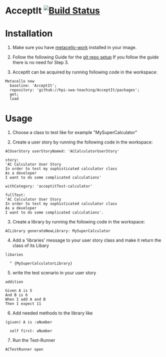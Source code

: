 # AcceptIt [![Build Status](https://travis-ci.org/hpi-swa-teaching/AcceptIt.svg?branch=master)](https://travis-ci.org/hpi-swa-teaching/AcceptIt)



# Installation  

1. Make sure you have [metacello-work](https://github.com/dalehenrich/metacello-work) installed in your image.

2. Follow the following Guide for the [git repo setup](https://github.com/hpi-swa-teaching/AcceptIt/wiki/Git-setup-guide)
If you follow the guide there is no need for Step 3.

3. AcceptIt can be acquired by running following code in the workspace:

```smalltalk
Metacello new
  baseline: 'AcceptIt';
  repository: 'github://hpi-swa-teaching/AcceptIt/packages';
  get;
  load
```

# Usage

1. Choose a class to test like for example "MySuperCalculator" 

2. Create a user story by running the following code in the workspace:  
```smalltalk
ACUserStory userStoryNamed: 'ACCalculatorUserStory' 

story: 
'AC Calculator User Story
In order to test my sophisticated calculator class
As a developer
I want to do some complicated calculations'

withCategory: 'acceptitTest-calculator'

fullText: 
'AC Calculator User Story
In order to test my sophisticated calculator class
As a developer
I want to do some complicated calculations'.
```

3. Create a library by running the following code in the workspace:   
```smalltalk
ACLibrary generateNewLibrary: MySuperCalculator
``` 
4. Add a 'libraries' message to your user story class and make it return the class of its Libary 

```
libaries

  ^ {MySuperCalculatorLibrary}

```

5. write the test scenario in your user story
```
addition

Given A is 5
And B is 6
When I add A and B
Then I expect 11
```

6. Add needed methods to the library like
```smalltalk
(given) A is :aNumber

  self first: aNumber
```

7. Run the Test-Runner
```smalltalk
ACTestRunner open
```

